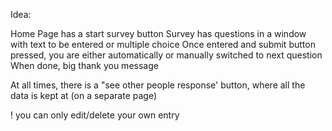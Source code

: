 Idea:

Home Page has a start survey button
Survey has questions in a window with text to be entered or multiple choice
Once entered and submit button pressed, you are either automatically or manually switched to next question
When done, big thank you message

At all times, there is a "see other people response' button, where all the data is kept at (on a separate page)

! you can only edit/delete your own entry 